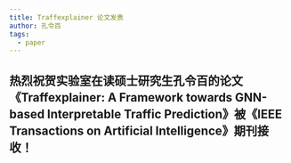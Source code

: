 ```yaml
---
title: Traffexplainer 论文发表
author: 孔令百
tags:
  - paper
---
```


## 热烈祝贺实验室在读硕士研究生孔令百的论文《Traffexplainer: A Framework towards GNN-based Interpretable Traffic Prediction》被《IEEE Transactions on Artificial Intelligence》期刊接收！
